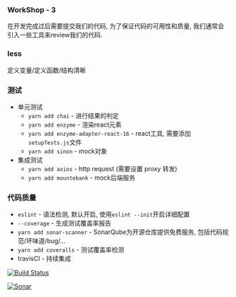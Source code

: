### WorkShop - 3
在开发完成过后需要提交我们的代码, 为了保证代码的可用性和质量, 我们通常会引入一些工具来review我们的代码.

### less
定义变量/定义函数/结构清晰

### 测试
* 单元测试
  * `yarn add chai` - 进行结果的判定
  * `yarn add enzyme` - 渲染react元素
  * `yarn add enzyme-adapter-react-16` - react工具, 需要添加`setupTests.js`文件
  * `yarn add sinon` - mock对象
* 集成测试
  * `yarn add axios` - http request (需要设置 proxy 转发)
  * `yarn add mountebank` - mock后端服务

### 代码质量
* `eslint` - 语法检测, 默认开启, 使用`eslint --init`开启详细配置
* `--coverage` - 生成测试覆盖率报告
* `yarn add sonar-scanner` - SonarQube为开源仓库提供免费服务, 包括代码规范/坏味道/bug/...
* `yarn add coveralls` - 测试覆盖率检测
* travisCI - 持续集成

[![Build Status](https://travis-ci.org/Anddd7/react-workshop-extension.svg?branch=workshop-3)](https://github.com/Anddd7/react-workshop-extension)

[![Sonar](https://sonarcloud.io/api/project_badges/measure?project=react-workshop-extension&metric=ncloc)](https://github.com/Anddd7/react-workshop-extension)